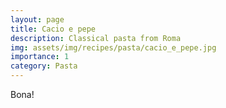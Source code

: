 ```yaml
---
layout: page
title: Cacio e pepe
description: Classical pasta from Roma
img: assets/img/recipes/pasta/cacio_e_pepe.jpg
importance: 1
category: Pasta
---
```


Bona!
